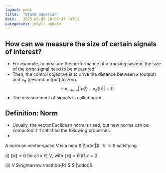 ```yaml
---
layout: post
title:  "State equation"
date:   2023-08-05 20:07:47 -0700
categories: jekyll update
---
```


## How can we measure the size of certain signals of interest?
- For example, to measure the performance of a tracking system, the size of the error signal need to be measured. 
- Then, the control objective is to drive the distance between $x$ (output) and $x_d$ (desired output) to zero.
$$\lim_{t \rightarrow \infty} ||x(t) - x_d(t)|| = 0$$
- The measurement of signals is called norm.


## Definition: Norm
- Usually, the vector Euclidean norm is used, but new norms can be computed if it satisfied the following properties.
- 
A norm on vector space V is a map $ \|\cdot\|$ : V $\rightarrow$ $\mathbb{R}$ satisfying

(i) $\|x\| \geq 0$ for all $x \in V$, with $\|x\|=0$ iff $x=0$

(ii)  V $\rightarrow \mathbb{R} $
   $ \|\cdot\|$
